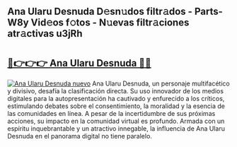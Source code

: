 ## Ana Ularu Desnuda D𝚎sn𝚞dos filtr𝚊dos - Parts-W8y Vid𝚎os f𝚘tos - N𝚞evas filtr𝚊ciones atr𝚊ctivas u3jRh

# <h2><a href="http://mb4bf8.tromn.icu/?c=Ana+Ularu+Desnuda">🔗👉👉👉 Ana Ularu Desnuda 🔗🔗</a></h2>

[![Ana Ularu Desnuda nuevo](https://i.imgur.com/pEAQMta.gif)](http://mb4bf8.tromn.icu/?c=Ana+Ularu+Desnuda)
Ana Ularu Desnuda, un personaje multifacético y divisivo, desafía la clasificación directa. Su uso innovador de los medios digitales para la autopresentación ha cautivado y enfurecido a los críticos, estimulando debates sobre el consentimiento, la moralidad y la esencia de las comunidades en línea. A pesar de la incertidumbre de sus próximas acciones, su impacto en la comunidad virtual es profundo. Armada con un espíritu inquebrantable y un atractivo innegable, la influencia de Ana Ularu Desnuda en el panorama digital no tiene paralelo.
